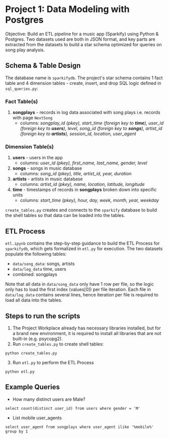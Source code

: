 # Project 1: Data Modeling with Postgres

Objective: Build an ETL pipeline for a music app (Sparkify) using Python & Postgres. Two datasets used are both in JSON format, and key parts are extracted from the datasets to build a star schema optimized for queries on song play analysis.

## Schema & Table Design

The database name is `sparkifydb`. The project's star schema contains 1 fact table and 4 dimension tables - create, insert, and drop SQL logic defined in `sql_queries.py`:

### Fact Table(s)

1. **songplays** - records in log data associated with song plays i.e. records with page `NextSong`
    - columns: *songplay_id (pkey), start_time (foreign key to **time**), user_id (foreign key to **users**), level, song_id (foreign key to **songs**), artist_id (foreign key to **artists**), session_id, location, user_agent*
    
### Dimension Table(s)

1. **users** - users in the app
    - columns: *user_id (pkey), first_name, last_name, gender, level*
2. **songs** - songs in music database
    - columns: *song_id (pkey), title, artist_id, year, duration*
3. **artists** - artists in music database
    - columns: *artist_id (pkey), name, location, latitude, longitude*
4. **time** - timestamps of records in **songplays** broken down into specific units
    - columns: *start_time (pkey), hour, day, week, month, year, weekday*
    
`create_tables.py` creates and connects to the `sparkify` database to build the shell tables so that data can be loaded into the tables.

## ETL Process

`etl.ipynb` contains the step-by-step guidance to build the ETL Process for `sparkifydb`, which gets formalized in `etl.py` for execution. The two datasets populate the following tables:

* `data/song_data`: songs, artists
* `data/log_data` time, users
* combined: songplays

Note that all data in `data/song_data` only have 1 row per file, so the logic only has to load the first index (values[0]) per file iteration. Each file in `data/log_data` contains several lines, hence iteration per file is required to load all data into the tables.

## Steps to run the scripts

1. The Project Workplace already has necessary libraries installed, but for a brand new environment, it is required to install all libraries that are not built-in (e.g. psycopg2).
2. Run `create_tables.py` to create shell tables: 
```
python create_tables.py
```
3. Run `etl.py` to perform the ETL Process
```
python etl.py
```

## Example Queries

* How many distinct users are Male?

`select count(distinct user_id) from users where gender = 'M'`

* List mobile user_agents

`select user_agent from songplays where user_agent ilike '%mobile%' group by 1`


